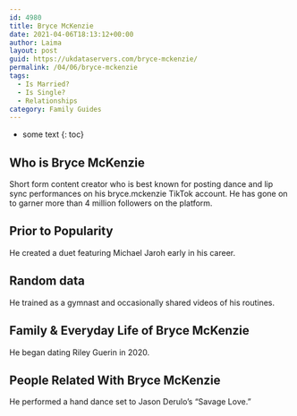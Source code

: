 ```yaml
---
id: 4980
title: Bryce McKenzie
date: 2021-04-06T18:13:12+00:00
author: Laima
layout: post
guid: https://ukdataservers.com/bryce-mckenzie/
permalink: /04/06/bryce-mckenzie
tags:
  - Is Married?
  - Is Single?
  - Relationships
category: Family Guides
---
```


* some text
{: toc}


## Who is Bryce McKenzie
                  
                  
                  
Short form content creator who is best known for posting dance and lip sync performances on his bryce.mckenzie TikTok account. He has gone on to garner more than 4 million followers on the platform.
                  
              
            
              
            
                
                
                
## Prior to Popularity
                  
                  
                  
He created a duet featuring Michael Jaroh early in his career.
                  
              
            
              
            
                
                
                
## Random data
                  
                  
                  
He trained as a gymnast and occasionally shared videos of his routines.  
                  
              
            
              
            
                
                
                
## Family & Everyday Life of Bryce McKenzie
                  
                  
                  
He began dating Riley Guerin in 2020. 
                  
              
            
              
            
                
                
                
## People Related With Bryce McKenzie
                  
                  
                  
He performed a hand dance set to Jason Derulo&#8217;s &#8220;Savage Love.&#8221; 
                  
              
            
              
            
                
              
            
              
              
            
            
              
            
          
          
          